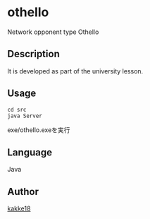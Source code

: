 othello
===
Network opponent type Othello

## Description
It is developed as part of the university lesson.

## Usage
```
cd src
java Server
```
exe/othello.exeを実行

## Language
Java

## Author
[kakke18](https://github.com//kakke18)
